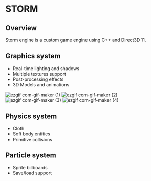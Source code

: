 # **STORM**
## Overview
Storm engine is a custom game engine using C++ and Direct3D 11. 

## Graphics system
- Real-time lighting and shadows
- Multiple textures support
- Post-processing effects
- 3D Models and animations

![ezgif com-gif-maker (1)](https://user-images.githubusercontent.com/36040048/172300294-00e07975-7232-4eca-8735-c9de94955e4d.gif)
![ezgif com-gif-maker (2)](https://user-images.githubusercontent.com/36040048/172300309-2b3687af-1dc3-4b25-9c06-126846a37767.gif)
![ezgif com-gif-maker (3)](https://user-images.githubusercontent.com/36040048/172300361-e1a06205-b713-49a6-bcd4-00a8003cfaa0.gif)
![ezgif com-gif-maker (4)](https://user-images.githubusercontent.com/36040048/172300533-4e3045a4-c4cd-49d7-9e0d-251c913a63ff.gif)

## Physics system
- Cloth
- Soft body entities 
- Primitive collisions

## Particle system
- Sprite billboards
- Save/load support
